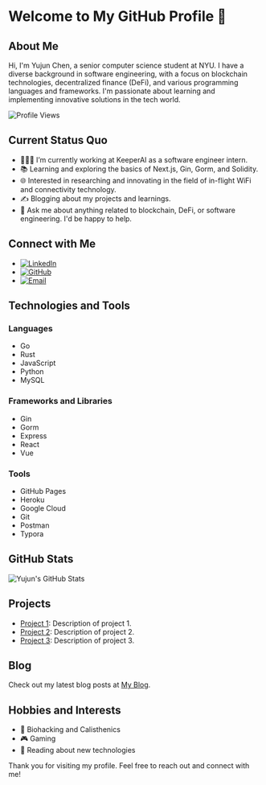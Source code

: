 # Welcome to My GitHub Profile 👋

## About Me
Hi, I'm Yujun Chen, a senior computer science student at NYU. I have a diverse background in software engineering, with a focus on blockchain technologies, decentralized finance (DeFi), and various programming languages and frameworks. I'm passionate about learning and implementing innovative solutions in the tech world.

![Profile Views](https://komarev.com/ghpvc/?username=your-github-username&color=green)

## Current Status Quo

- 👨🏻‍💻 I’m currently working at KeeperAI as a software engineer intern.
- 📚 Learning and exploring the basics of Next.js, Gin, Gorm, and Solidity.
- 🌐 Interested in researching and innovating in the field of in-flight WiFi and connectivity technology.
- ✍️ Blogging about my projects and learnings.
- 💬 Ask me about anything related to blockchain, DeFi, or software engineering. I'd be happy to help.

## Connect with Me
- [![LinkedIn](https://img.shields.io/badge/LinkedIn-0077B5?style=for-the-badge&logo=linkedin&logoColor=white)](https://www.linkedin.com/in/your-linkedin-username/)
- [![GitHub](https://img.shields.io/badge/GitHub-100000?style=for-the-badge&logo=github&logoColor=white)](https://github.com/your-github-username)
- [![Email](https://img.shields.io/badge/Email-D14836?style=for-the-badge&logo=gmail&logoColor=white)](mailto:your-email@example.com)

## Technologies and Tools

### Languages
- Go
- Rust
- JavaScript
- Python
- MySQL

### Frameworks and Libraries
- Gin
- Gorm
- Express
- React
- Vue

### Tools
- GitHub Pages
- Heroku
- Google Cloud
- Git
- Postman
- Typora

## GitHub Stats
![Yujun's GitHub Stats](https://github-readme-stats.vercel.app/api?username=your-github-username&show_icons=true&theme=radical)

## Projects
- [Project 1](https://github.com/your-github-username/project1): Description of project 1.
- [Project 2](https://github.com/your-github-username/project2): Description of project 2.
- [Project 3](https://github.com/your-github-username/project3): Description of project 3.

## Blog
Check out my latest blog posts at [My Blog](https://your-blog-url.com).

## Hobbies and Interests
- 🏃 Biohacking and Calisthenics
- 🎮 Gaming
- 📖 Reading about new technologies

Thank you for visiting my profile. Feel free to reach out and connect with me!
